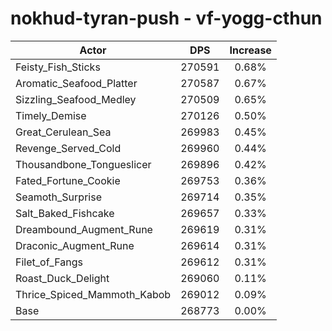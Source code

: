 # nokhud-tyran-push - vf-yogg-cthun
| Actor | DPS | Increase |
|---|:---:|:---:|
|Feisty_Fish_Sticks|270591|0.68%|
|Aromatic_Seafood_Platter|270587|0.67%|
|Sizzling_Seafood_Medley|270509|0.65%|
|Timely_Demise|270126|0.50%|
|Great_Cerulean_Sea|269983|0.45%|
|Revenge_Served_Cold|269960|0.44%|
|Thousandbone_Tongueslicer|269896|0.42%|
|Fated_Fortune_Cookie|269753|0.36%|
|Seamoth_Surprise|269714|0.35%|
|Salt_Baked_Fishcake|269657|0.33%|
|Dreambound_Augment_Rune|269619|0.31%|
|Draconic_Augment_Rune|269614|0.31%|
|Filet_of_Fangs|269612|0.31%|
|Roast_Duck_Delight|269060|0.11%|
|Thrice_Spiced_Mammoth_Kabob|269012|0.09%|
|Base|268773|0.00%|
